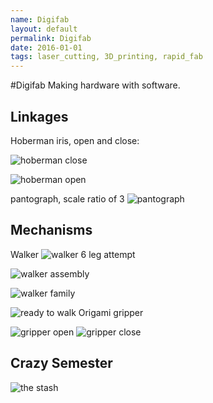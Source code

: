 ```yaml
---
name: Digifab
layout: default
permalink: Digifab
date: 2016-01-01 
tags: laser_cutting, 3D_printing, rapid_fab
---
```



#Digifab
Making hardware with software.


## Linkages
Hoberman iris, open and close:

![hoberman close](https://farm1.staticflickr.com/609/23534383689_9d07edcd04_k.jpg "optional title")


![hoberman open](https://farm1.staticflickr.com/648/23274068424_8db96f996d_k.jpg "another title")

pantograph, scale ratio of 3
![pantograph](https://farm6.staticflickr.com/5835/23876145646_e8eb94710a_k.jpg "pantograph, 1 to 3" )


## Mechanisms

Walker
![walker 6 leg attempt](https://farm1.staticflickr.com/769/23522166550_ceeb620a61_k.jpg " ")

![walker assembly](https://farm1.staticflickr.com/659/23735392771_c6cd93f4fb_k.jpg "alt text")

![walker family](https://farm1.staticflickr.com/772/23735384371_f2c7228e4d_k.jpg " ")

![ready to walk ](https://farm6.staticflickr.com/5626/23791754776_f115fd7939_k.jpg  "walker assembled with gear")
Origami gripper

![gripper open](https://farm6.staticflickr.com/5833/23817856145_8f9a116a7f_k.jpg "open gripper")
![gripper close](https://farm1.staticflickr.com/745/23791748756_fb455b57c2_k.jpg "closed paper gripper")

## Crazy Semester

![the stash ](https://farm6.staticflickr.com/5698/23606567510_a386aac92b_k.jpg "the stash")
